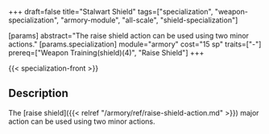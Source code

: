 +++
draft=false
title="Stalwart Shield"
tags=["specialization", "weapon-specialization", "armory-module", "all-scale", "shield-specialization"]

[params]
  abstract="The raise shield action can be used using two minor actions."
  [params.specialization]
    module="armory"
    cost="15 sp"
    traits=["-"]
    prereq=["Weapon Training(shield)(4)", "Raise Shield"]
+++

{{< specialization-front >}}

## Description

The [raise shield]({{< relref "/armory/ref/raise-shield-action.md" >}}) major action
can be used using two minor actions.

